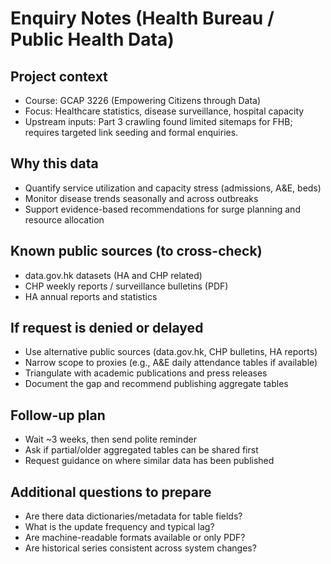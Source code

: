 # Enquiry Notes (Health Bureau / Public Health Data)

## Project context
- Course: GCAP 3226 (Empowering Citizens through Data)
- Focus: Healthcare statistics, disease surveillance, hospital capacity
- Upstream inputs: Part 3 crawling found limited sitemaps for FHB; requires targeted link seeding and formal enquiries.

## Why this data
- Quantify service utilization and capacity stress (admissions, A&E, beds)
- Monitor disease trends seasonally and across outbreaks
- Support evidence-based recommendations for surge planning and resource allocation

## Known public sources (to cross-check)
- data.gov.hk datasets (HA and CHP related)
- CHP weekly reports / surveillance bulletins (PDF)
- HA annual reports and statistics

## If request is denied or delayed
- Use alternative public sources (data.gov.hk, CHP bulletins, HA reports)
- Narrow scope to proxies (e.g., A&E daily attendance tables if available)
- Triangulate with academic publications and press releases
- Document the gap and recommend publishing aggregate tables

## Follow-up plan
- Wait ~3 weeks, then send polite reminder
- Ask if partial/older aggregated tables can be shared first
- Request guidance on where similar data has been published

## Additional questions to prepare
- Are there data dictionaries/metadata for table fields?
- What is the update frequency and typical lag?
- Are machine-readable formats available or only PDF?
- Are historical series consistent across system changes?

